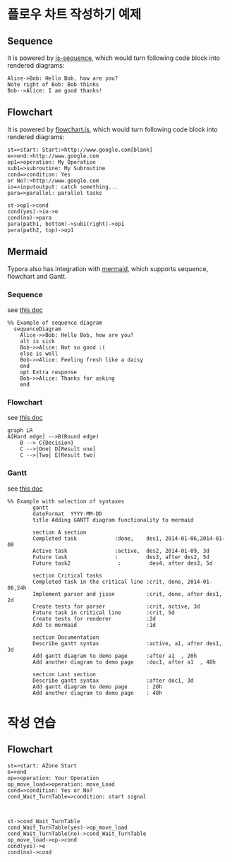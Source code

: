 # 플로우 차트 작성하기 예제

## Sequence

It is powered by [js-sequence](https://bramp.github.io/js-sequence-diagrams/), which would turn following code block into rendered diagrams:

```sequence
Alice->Bob: Hello Bob, how are you?
Note right of Bob: Bob thinks
Bob-->Alice: I am good thanks!
```



## Flowchart

It is powered by [flowchart.js](http://flowchart.js.org/), which would turn following code block into rendered diagrams:

```flow
st=>start: Start:>http://www.google.com[blank]
e=>end:>http://www.google.com
op1=>operation: My Operation
sub1=>subroutine: My Subroutine
cond=>condition: Yes
or No?:>http://www.google.com
io=>inputoutput: catch something...
para=>parallel: parallel tasks

st->op1->cond
cond(yes)->io->e
cond(no)->para
para(path1, bottom)->sub1(right)->op1
para(path2, top)->op1
```



## Mermaid

Typora also has integration with [mermaid](https://knsv.github.io/mermaid/#mermaid), which supports sequence, flowchart and Gantt.

### Sequence

see [this doc](https://knsv.github.io/mermaid/#sequence-diagrams)

```mermaid
%% Example of sequence diagram
  sequenceDiagram
    Alice->>Bob: Hello Bob, how are you?
    alt is sick
    Bob->>Alice: Not so good :(
    else is well
    Bob->>Alice: Feeling fresh like a daisy
    end
    opt Extra response
    Bob->>Alice: Thanks for asking
    end
```

### Flowchart

see [this doc](https://knsv.github.io/mermaid/#flowcharts-basic-syntax)

```mermaid
graph LR
A[Hard edge] -->B(Round edge)
    B --> C{Decision}
    C -->|One| D[Result one]
    C -->|Two| E[Result two]
```

### Gantt

see [this doc](https://knsv.github.io/mermaid/#gant-diagrams)

```mermaid
%% Example with selection of syntaxes
        gantt
        dateFormat  YYYY-MM-DD
        title Adding GANTT diagram functionality to mermaid

        section A section
        Completed task            :done,    des1, 2014-01-06,2014-01-08
        Active task               :active,  des2, 2014-01-09, 3d
        Future task               :         des3, after des2, 5d
        Future task2               :         des4, after des3, 5d

        section Critical tasks
        Completed task in the critical line :crit, done, 2014-01-06,24h
        Implement parser and jison          :crit, done, after des1, 2d
        Create tests for parser             :crit, active, 3d
        Future task in critical line        :crit, 5d
        Create tests for renderer           :2d
        Add to mermaid                      :1d

        section Documentation
        Describe gantt syntax               :active, a1, after des1, 3d
        Add gantt diagram to demo page      :after a1  , 20h
        Add another diagram to demo page    :doc1, after a1  , 48h

        section Last section
        Describe gantt syntax               :after doc1, 3d
        Add gantt diagram to demo page      : 20h
        Add another diagram to demo page    : 48h
```

# 작성 연습

## Flowchart

```flow
st=>start: AZone Start
e=>end
op=>operation: Your Operation
op_move_load=>operation: move_Load
cond=>condition: Yes or No?
cond_Wait_TurnTable=>condition: start signal



st->cond_Wait_TurnTable
cond_Wait_TurnTable(yes)->op_move_load
cond_Wait_TurnTable(no)->cond_Wait_TurnTable
op_move_load->op->cond
cond(yes)->e
cond(no)->cond
```